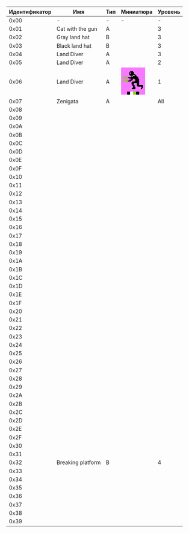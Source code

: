 |Идентификатор|Имя|Тип|Миниатюра|Уровень|
|---|---|---|---|---|
|0x00| - | - | - | - |
|0x01|Cat with the gun| A |   | 3 |
|0x02|Gray land hat| B |   | 3 |
|0x03|Black land hat| B |   | 3 |
|0x04|Land Diver| A |   | 3 |
|0x05|Land Diver| A |   | 2 |
|0x06|Land Diver| A | ![Land Diver](../images/bestiary-6.png) | 1 |
|0x07|Zenigata| A |   |All|
|0x08|   |   |   |   |
|0x09|   |   |   |   |
|0x0A|   |   |   |   |
|0x0B|   |   |   |   |
|0x0C|   |   |   |   |
|0x0D|   |   |   |   |
|0x0E|   |   |   |   |
|0x0F|   |   |   |   |
|0x10|   |   |   |   |
|0x11|   |   |   |   |
|0x12|   |   |   |   |
|0x13|   |   |   |   |
|0x14|   |   |   |   |
|0x15|   |   |   |   |
|0x16|   |   |   |   |
|0x17|   |   |   |   |
|0x18|   |   |   |   |
|0x19|   |   |   |   |
|0x1A|   |   |   |   |
|0x1B|   |   |   |   |
|0x1C|   |   |   |   |
|0x1D|   |   |   |   |
|0x1E|   |   |   |   |
|0x1F|   |   |   |   |
|0x20|   |   |   |   |
|0x21|   |   |   |   |
|0x22|   |   |   |   |
|0x23|   |   |   |   |
|0x24|   |   |   |   |
|0x25|   |   |   |   |
|0x26|   |   |   |   |
|0x27|   |   |   |   |
|0x28|   |   |   |   |
|0x29|   |   |   |   |
|0x2A|   |   |   |   |
|0x2B|   |   |   |   |
|0x2C|   |   |   |   |
|0x2D|   |   |   |   |
|0x2E|   |   |   |   |
|0x2F|   |   |   |   |
|0x30|   |   |   |   |
|0x31|   |   |   |   |
|0x32|Breaking platform| B |   | 4 |
|0x33|   |   |   |   |
|0x34|   |   |   |   |
|0x35|   |   |   |   |
|0x36|   |   |   |   |
|0x37|   |   |   |   |
|0x38|   |   |   |   |
|0x39|   |   |   |   |
